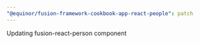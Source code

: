 ```yaml
---
"@equinor/fusion-framework-cookbook-app-react-people": patch
---
```


Updating fusion-react-person component
